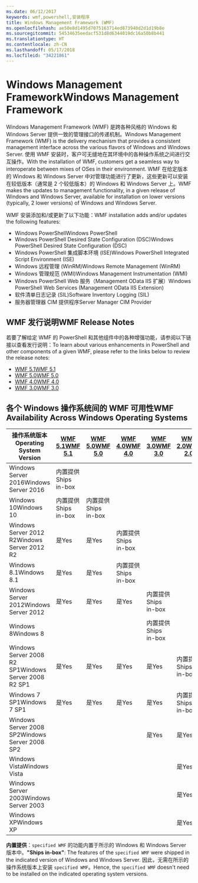 ```yaml
---
ms.date: 06/12/2017
keywords: wmf,powershell,安装程序
title: Windows Management Framework (WMF)
ms.openlocfilehash: ae50e8d1495d7075163714ed873940d2d1d19b8e
ms.sourcegitcommit: 54534635eedacf531d8d6344019dc16a50b8b441
ms.translationtype: HT
ms.contentlocale: zh-CN
ms.lasthandoff: 05/17/2018
ms.locfileid: "34221861"
---
```

# <a name="windows-management-framework"></a><span data-ttu-id="b980b-103">Windows Management Framework</span><span class="sxs-lookup"><span data-stu-id="b980b-103">Windows Management Framework</span></span>

<span data-ttu-id="b980b-104">Windows Management Framework (WMF) 是跨各种风格的 Windows 和 Windows Server 提供一致的管理接口的传递机制。</span><span class="sxs-lookup"><span data-stu-id="b980b-104">Windows Management Framework (WMF) is the delivery mechanism that provides a consistent management interface across the various flavors of Windows and Windows Server.</span></span>
<span data-ttu-id="b980b-105">使用 WMF 安装时，客户可无缝地在其环境中的各种操作系统之间进行交互操作。</span><span class="sxs-lookup"><span data-stu-id="b980b-105">With the installation of WMF, customers get a seamless way to interoperate between mixes of OSes in their environment.</span></span>
<span data-ttu-id="b980b-106">WMF 在给定版本的 Windows 和 Windows Server 中对管理功能进行了更新，这些更新可以安装在较低版本（通常是 2 个较低版本）的 Windows 和 Windows Server 上。</span><span class="sxs-lookup"><span data-stu-id="b980b-106">WMF makes the updates to management functionality, in a given release of Windows and Windows Server, available for installation on lower versions (typically, 2 lower versions) of Windows and Windows Server.</span></span>

<span data-ttu-id="b980b-107">WMF 安装添加和/或更新了以下功能：</span><span class="sxs-lookup"><span data-stu-id="b980b-107">WMF installation adds and/or updates the following features:</span></span>

- <span data-ttu-id="b980b-108">Windows PowerShell</span><span class="sxs-lookup"><span data-stu-id="b980b-108">Windows PowerShell</span></span>
- <span data-ttu-id="b980b-109">Windows PowerShell Desired State Configuration (DSC)</span><span class="sxs-lookup"><span data-stu-id="b980b-109">Windows PowerShell Desired State Configuration (DSC)</span></span>
- <span data-ttu-id="b980b-110">Windows PowerShell 集成脚本环境 (ISE)</span><span class="sxs-lookup"><span data-stu-id="b980b-110">Windows PowerShell Integrated Script Environment (ISE)</span></span>
- <span data-ttu-id="b980b-111">Windows 远程管理 (WinRM)</span><span class="sxs-lookup"><span data-stu-id="b980b-111">Windows Remote Management (WinRM)</span></span>
- <span data-ttu-id="b980b-112">Windows 管理规范 (WMI)</span><span class="sxs-lookup"><span data-stu-id="b980b-112">Windows Management Instrumentation (WMI)</span></span>
- <span data-ttu-id="b980b-113">Windows PowerShell Web 服务（Management OData IIS 扩展）</span><span class="sxs-lookup"><span data-stu-id="b980b-113">Windows PowerShell Web Services (Management OData IIS Extension)</span></span>
- <span data-ttu-id="b980b-114">软件清单日志记录 (SIL)</span><span class="sxs-lookup"><span data-stu-id="b980b-114">Software Inventory Logging (SIL)</span></span>
- <span data-ttu-id="b980b-115">服务器管理器 CIM 提供程序</span><span class="sxs-lookup"><span data-stu-id="b980b-115">Server Manager CIM Provider</span></span>

## <a name="wmf-release-notes"></a><span data-ttu-id="b980b-116">WMF 发行说明</span><span class="sxs-lookup"><span data-stu-id="b980b-116">WMF Release Notes</span></span>

<span data-ttu-id="b980b-117">若要了解给定 WMF 的 PowerShell 和其他组件中的各种增强功能，请参阅以下链接以查看发行说明：</span><span class="sxs-lookup"><span data-stu-id="b980b-117">To learn about various enhancements in PowerShell and other components of a given WMF, please refer to the links below to review the release notes:</span></span>

- [<span data-ttu-id="b980b-118">WMF 5.1</span><span class="sxs-lookup"><span data-stu-id="b980b-118">WMF 5.1</span></span>](5.1/release-notes.md)
- [<span data-ttu-id="b980b-119">WMF 5.0</span><span class="sxs-lookup"><span data-stu-id="b980b-119">WMF 5.0</span></span>](5.0/releasenotes.md)
- [<span data-ttu-id="b980b-120">WMF 4.0</span><span class="sxs-lookup"><span data-stu-id="b980b-120">WMF 4.0</span></span>](https://download.microsoft.com/download/3/D/6/3D61D262-8549-4769-A660-230B67E15B25/Windows%20Management%20Framework%204%200%20Release%20Notes.docx)
- [<span data-ttu-id="b980b-121">WMF 3.0</span><span class="sxs-lookup"><span data-stu-id="b980b-121">WMF 3.0</span></span>](https://download.microsoft.com/download/E/7/6/E76850B8-DA6E-4FF5-8CCE-A24FC513FD16/WMF%203%20Release%20Notes.docx)

## <a name="wmf-availability-across-windows-operating-systems"></a><span data-ttu-id="b980b-122">各个 Windows 操作系统间的 WMF 可用性</span><span class="sxs-lookup"><span data-stu-id="b980b-122">WMF Availability Across Windows Operating Systems</span></span>

| <span data-ttu-id="b980b-123">操作系统版本</span><span class="sxs-lookup"><span data-stu-id="b980b-123">Operating System Version</span></span> | [<span data-ttu-id="b980b-124">WMF 5.1</span><span class="sxs-lookup"><span data-stu-id="b980b-124">WMF 5.1</span></span>](https://aka.ms/wmf51download) | [<span data-ttu-id="b980b-125">WMF 5.0</span><span class="sxs-lookup"><span data-stu-id="b980b-125">WMF 5.0</span></span>](https://aka.ms/wmf5download) | [<span data-ttu-id="b980b-126">WMF 4.0</span><span class="sxs-lookup"><span data-stu-id="b980b-126">WMF 4.0</span></span>](https://aka.ms/wmf4download) |  [<span data-ttu-id="b980b-127">WMF 3.0</span><span class="sxs-lookup"><span data-stu-id="b980b-127">WMF 3.0</span></span>](https://aka.ms/wmf3download) | [<span data-ttu-id="b980b-128">WMF 2.0</span><span class="sxs-lookup"><span data-stu-id="b980b-128">WMF 2.0</span></span>](https://aka.ms/wmf2download) |
| ------------------------ | ----------- | ----------- | ----------- | ------------ |  ------------- |
| <span data-ttu-id="b980b-129">Windows Server 2016</span><span class="sxs-lookup"><span data-stu-id="b980b-129">Windows Server 2016</span></span> | <span data-ttu-id="b980b-130">内置提供</span><span class="sxs-lookup"><span data-stu-id="b980b-130">Ships in-box</span></span> |  |  |  |  |
| <span data-ttu-id="b980b-131">Windows 10</span><span class="sxs-lookup"><span data-stu-id="b980b-131">Windows 10</span></span> | <span data-ttu-id="b980b-132">内置提供</span><span class="sxs-lookup"><span data-stu-id="b980b-132">Ships in-box</span></span> | <span data-ttu-id="b980b-133">内置提供</span><span class="sxs-lookup"><span data-stu-id="b980b-133">Ships in-box</span></span>  | | | |
| <span data-ttu-id="b980b-134">Windows Server 2012 R2</span><span class="sxs-lookup"><span data-stu-id="b980b-134">Windows Server 2012 R2</span></span>| <span data-ttu-id="b980b-135">是</span><span class="sxs-lookup"><span data-stu-id="b980b-135">Yes</span></span> | <span data-ttu-id="b980b-136">是</span><span class="sxs-lookup"><span data-stu-id="b980b-136">Yes</span></span> | <span data-ttu-id="b980b-137">内置提供</span><span class="sxs-lookup"><span data-stu-id="b980b-137">Ships in-box</span></span> |  |  |
| <span data-ttu-id="b980b-138">Windows 8.1</span><span class="sxs-lookup"><span data-stu-id="b980b-138">Windows 8.1</span></span> | <span data-ttu-id="b980b-139">是</span><span class="sxs-lookup"><span data-stu-id="b980b-139">Yes</span></span> | <span data-ttu-id="b980b-140">是</span><span class="sxs-lookup"><span data-stu-id="b980b-140">Yes</span></span> |  <span data-ttu-id="b980b-141">内置提供</span><span class="sxs-lookup"><span data-stu-id="b980b-141">Ships in-box</span></span> |  |  |
| <span data-ttu-id="b980b-142">Windows Server 2012</span><span class="sxs-lookup"><span data-stu-id="b980b-142">Windows Server 2012</span></span> | <span data-ttu-id="b980b-143">是</span><span class="sxs-lookup"><span data-stu-id="b980b-143">Yes</span></span> | <span data-ttu-id="b980b-144">是</span><span class="sxs-lookup"><span data-stu-id="b980b-144">Yes</span></span> | <span data-ttu-id="b980b-145">是</span><span class="sxs-lookup"><span data-stu-id="b980b-145">Yes</span></span> |  <span data-ttu-id="b980b-146">内置提供</span><span class="sxs-lookup"><span data-stu-id="b980b-146">Ships in-box</span></span> | |
| <span data-ttu-id="b980b-147">Windows 8</span><span class="sxs-lookup"><span data-stu-id="b980b-147">Windows 8</span></span> |  |  |  | <span data-ttu-id="b980b-148">内置提供</span><span class="sxs-lookup"><span data-stu-id="b980b-148">Ships in-box</span></span> | |
| <span data-ttu-id="b980b-149">Windows Server 2008 R2 SP1</span><span class="sxs-lookup"><span data-stu-id="b980b-149">Windows Server 2008 R2 SP1</span></span> | <span data-ttu-id="b980b-150">是</span><span class="sxs-lookup"><span data-stu-id="b980b-150">Yes</span></span> | <span data-ttu-id="b980b-151">是</span><span class="sxs-lookup"><span data-stu-id="b980b-151">Yes</span></span> | <span data-ttu-id="b980b-152">是</span><span class="sxs-lookup"><span data-stu-id="b980b-152">Yes</span></span> |  <span data-ttu-id="b980b-153">是</span><span class="sxs-lookup"><span data-stu-id="b980b-153">Yes</span></span>| <span data-ttu-id="b980b-154">内置提供</span><span class="sxs-lookup"><span data-stu-id="b980b-154">Ships in-box</span></span> |
| <span data-ttu-id="b980b-155">Windows 7 SP1</span><span class="sxs-lookup"><span data-stu-id="b980b-155">Windows 7 SP1</span></span>  | <span data-ttu-id="b980b-156">是</span><span class="sxs-lookup"><span data-stu-id="b980b-156">Yes</span></span> | <span data-ttu-id="b980b-157">是</span><span class="sxs-lookup"><span data-stu-id="b980b-157">Yes</span></span> | <span data-ttu-id="b980b-158">是</span><span class="sxs-lookup"><span data-stu-id="b980b-158">Yes</span></span> | <span data-ttu-id="b980b-159">是</span><span class="sxs-lookup"><span data-stu-id="b980b-159">Yes</span></span> | <span data-ttu-id="b980b-160">内置提供</span><span class="sxs-lookup"><span data-stu-id="b980b-160">Ships in-box</span></span> |
| <span data-ttu-id="b980b-161">Windows Server 2008 SP2</span><span class="sxs-lookup"><span data-stu-id="b980b-161">Windows Server 2008 SP2</span></span> | | | | <span data-ttu-id="b980b-162">是</span><span class="sxs-lookup"><span data-stu-id="b980b-162">Yes</span></span> | <span data-ttu-id="b980b-163">是</span><span class="sxs-lookup"><span data-stu-id="b980b-163">Yes</span></span> |
| <span data-ttu-id="b980b-164">Windows Vista</span><span class="sxs-lookup"><span data-stu-id="b980b-164">Windows Vista</span></span> | | | | | <span data-ttu-id="b980b-165">是</span><span class="sxs-lookup"><span data-stu-id="b980b-165">Yes</span></span> |
| <span data-ttu-id="b980b-166">Windows Server 2003</span><span class="sxs-lookup"><span data-stu-id="b980b-166">Windows Server 2003</span></span>| | | |  | <span data-ttu-id="b980b-167">是</span><span class="sxs-lookup"><span data-stu-id="b980b-167">Yes</span></span> |
| <span data-ttu-id="b980b-168">Windows XP</span><span class="sxs-lookup"><span data-stu-id="b980b-168">Windows XP</span></span> | | | |  | <span data-ttu-id="b980b-169">是</span><span class="sxs-lookup"><span data-stu-id="b980b-169">Yes</span></span> |

<span data-ttu-id="b980b-170">**内置提供**：`specified WMF` 的功能内置于所示的 Windows 和 Windows Server 版本中。</span><span class="sxs-lookup"><span data-stu-id="b980b-170">**"Ships in-box"**: The features of the `specified WMF` were shipped in the indicated version of  Windows and Windows Server.</span></span>
<span data-ttu-id="b980b-171">因此，无需在所示的操作系统版本上安装 `specified WMF`。</span><span class="sxs-lookup"><span data-stu-id="b980b-171">Hence, the `specified WMF` doesn't need to be installed on the indicated operating system versions.</span></span>
